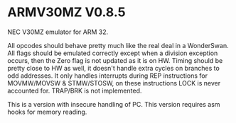 # ARMV30MZ V0.8.5
NEC V30MZ emulator for ARM 32.

All opcodes should behave pretty much like the real deal in a WonderSwan.
All flags should be emulated correctly except when a division exception occurs,
then the Zero flag is not updated as it is on HW.
Timing should be pretty close to HW as well, it doesn't handle extra cycles on branches to odd addresses.
It only handles interrupts during REP instructions for MOVMW/MOVSW & STMW/STOSW, on these instructions LOCK is never accounted for.
TRAP/BRK is not implemented.

This is a version with insecure handling of PC.
This version requires asm hooks for memory reading.
